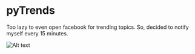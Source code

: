 pyTrends
========

Too lazy to even open facebook for trending topics. So, decided to notify myself every 15 minutes. 

![Alt text](http://i.imgur.com/R3sK9uf.png)
